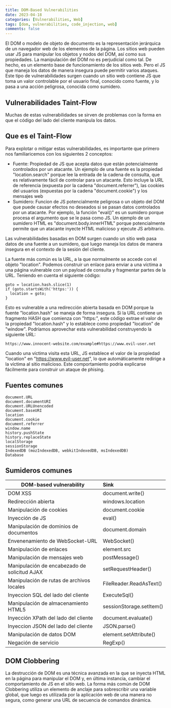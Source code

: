 ```yaml
---
title: DOM-Based Vulnerabilities
date: 2023-04-18
categories: [Vulnerabilities, Web]
tags: [dom, vulnerabilities, code_injection, web]
comments: false
---
```


El DOM o modelo de objeto de documento es la representación jerárquica de un navegador web de los elementos de la página. Los sitios web pueden usar JS para manipular los objetos y nodos del DOM, así como sus propiedades. La manipulación del DOM no es perjudicial como tal. De hecho, es un elemento base de funcionamiento de los sitios web. Pero el JS que maneja los datos de manera insegura puede permitir varios ataques. Este tipo de vulnerabilidades surgen cuando un sitio web contiene JS que toma un valor controlable por el usuario final, conocido como fuente, y lo pasa a una acción peligrosa, conocida como sumidero.

## Vulnerabilidades Taint-Flow
Muchas de estas vulnerabilidades se sirven de problemas con la forma en que el código del lado del cliente manipula los datos.

## Que es el Taint-Flow
Para explotar o mitigar estas vulnerabilidades, es importante que primero nos familiaricemos con los siguientes 2 conceptos:
- Fuente: Propiedad de JS que acepta datos que están potencialmente controlados por un atacante. Un ejemplo de una fuente es la propiedad "location.search" porque lee la entrada de la cadena de consulta, que es relativamente fácil de controlar para un atacante. Esto incluye la URL de referencia (expuesta por la cadena "document.referrer"), las cookies del usuarios (expuestas por la cadena "document.cookie") y los mensajes web
- Sumidero: Funcion de JS potencialmente peligrosa o un objeto del DOM que puede causar efectos no deseados si se pasan datos controlados por un atacante. Por ejemplo, la función "eval()" es un sumidero porque procesa el argumento que se le pasa como JS. Un ejemplo de un sumidero HTML es "document.body.innerHTML" porque potencialmente permite que un atacante inyecte HTML malicioso y ejecute JS arbitrario.

Las vulnerabilidades basadas en DOM surgen cuando un sitio web pasa datos de una fuente a un sumidero, que luego maneja los datos de manera insegura en el contexto de la sesión del cliente.

La fuente más común es la URL, a la que normalmente se accede con el objeto "location". Podemos construir un enlace para enviar a una víctima a una página vulnerable con un payload de consulta y fragmentar partes de la URL. Teniendo en cuenta el siguiente código:
```
goto = location.hash.slice(1)
if (goto.startsWith('https:')) {
  location = goto;
}
```
Esto es vulnerable a una redirección abierta basada en DOM porque la fuente "location.hash" se maneja de forma insegura. Si la URL contiene un fragmento HASH que comienza con "https:", este código extrae el valor de la propiedad "location.hash" y lo establece como propiedad "location" de "window". Podríamos aprovechar esta vulnerabilidad construyendo la siguiente URL:
```
https://www.innocent-website.com/example#https://www.evil-user.net
```
Cuando una víctima visita esta URL, JS establece el valor de la propiedad "location" en "https://www.evil-user.net", lo que automáticamente redirige a la víctima al sitio malicioso. Este comportamiento podría explicarse fácilmente para construir un ataque de phising.

## Fuentes comunes
```
document.URL
document.documentURI
document.URLUnencoded
document.baseURI
location
document.cookie
document.referrer
window.name
history.pushState
history.replaceState
localStorage
sessionStorage
IndexedDB (mozIndexedDB, webkitIndexedDB, msIndexedDB)
Database
```

## Sumideros comunes
| DOM-based vulnerability 						          | Sink 						          |
|-----------------------------------------------|:--------------------------|
| DOM XSS										                    | document.write() 			    |
| Redirección abierta 							            | windows.location 			    |
| Manipulación de cookies						            | document.cookie 			    |
| Inyección de JS 								              | eval() 					          |
| Manipulación de dominios de documentos 		    | document.domain 			    |
| Envenenamiento de WebSocket-URL 				      | WebSocket() 				      |
| Manipulación de enlaces 						          | element.src 				      |
| Manipulación de mensajes web 					        | postMessage()				      |
| Manipulación de encabezado de solicitud AJAX 	| setRequestHeader() 		    |
| Manipulación de rutas de archivos locales 	  | FileReader.ReadAsText()   |
| Inyeccion SQL del lado del cliente 			      | ExecuteSql() 				      |
| Manipulación de almacenamiento HTML5 			    | sessionStorage.setItem()  |
| Inyección XPath del lado del cliente 			    | document.evaluate() 		  |
| Inyeccion JSON del lado del cliente 			    | JSON.parse() 				      |
| Manipulación de datos DOM 					          | element.setAttribute() 	  |
| Negación de servicio 							            | RegExp() 					        |

## DOM Clobbering
La destrucción de DOM es una técnica avanzada en la que se inyecta HTML en la página para manipular el DOM y, en última instancia, cambiar el comportamiento de JS en el sitio web. La forma más común de DOM Clobbering utiliza un elemento de anclaje para sobrescribir una variable global, que luego es utilizada por la aplicación web de una manera no segura, como generar una URL de secuencia de comandos dinámica.
